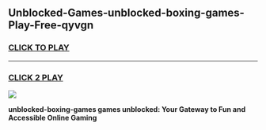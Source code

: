
## Unblocked-Games-unblocked-boxing-games-Play-Free-qyvgn
<h3>
<a href="https://premium76.site?title=unblocked-boxing-games&ref=19M">CLICK TO PLAY</a></h3>
<hr>

<h3>
<a href="https://premium76.site?title=unblocked-boxing-games&ref=19M">CLICK 2 PLAY</a>
  
</h3>

<a href="https://premium76.site?title=unblocked-boxing-games&ref=19M"><img src="https://clearcache.store/games.png"></a>


**unblocked-boxing-games games unblocked: Your Gateway to Fun and Accessible Online Gaming**
